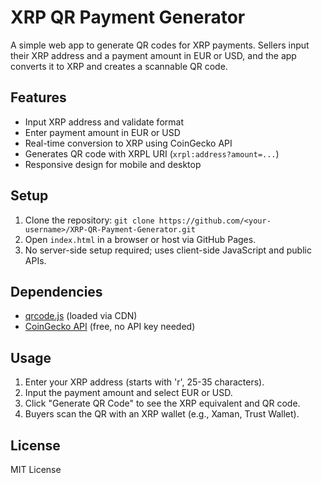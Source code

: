 # XRP QR Payment Generator

A simple web app to generate QR codes for XRP payments. Sellers input their XRP address and a payment amount in EUR or USD, and the app converts it to XRP and creates a scannable QR code.

## Features
- Input XRP address and validate format
- Enter payment amount in EUR or USD
- Real-time conversion to XRP using CoinGecko API
- Generates QR code with XRPL URI (`xrpl:address?amount=...`)
- Responsive design for mobile and desktop

## Setup
1. Clone the repository: `git clone https://github.com/<your-username>/XRP-QR-Payment-Generator.git`
2. Open `index.html` in a browser or host via GitHub Pages.
3. No server-side setup required; uses client-side JavaScript and public APIs.

## Dependencies
- [qrcode.js](https://davidshimjs.github.io/qrcodejs/) (loaded via CDN)
- [CoinGecko API](https://www.coingecko.com/en/api) (free, no API key needed)

## Usage
1. Enter your XRP address (starts with 'r', 25-35 characters).
2. Input the payment amount and select EUR or USD.
3. Click "Generate QR Code" to see the XRP equivalent and QR code.
4. Buyers scan the QR with an XRP wallet (e.g., Xaman, Trust Wallet).

## License
MIT License
